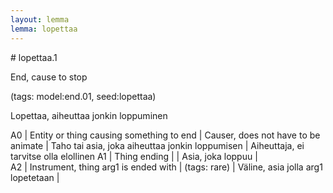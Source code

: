 ```yaml
---
layout: lemma
lemma: lopettaa
---
```


<div class="sense">
# <span class="sensename">lopettaa.1</span>

<span class="description">End, cause to stop</span>

(tags: model:end.01, seed:lopettaa)

<span class="description">Lopettaa, aiheuttaa jonkin loppuminen</span>

A0 | Entity or thing causing something to end | Causer, does not have to be animate | Taho tai asia, joka aiheuttaa jonkin loppumisen | Aiheuttaja, ei tarvitse olla elollinen
A1 | Thing ending |   | Asia, joka loppuu |  
A2 | Instrument, thing arg1 is ended with | (tags: rare) | Väline, asia jolla arg1 lopetetaan |  

</div>

